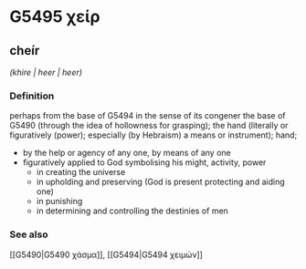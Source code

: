 # G5495 χείρ

## cheír

_(khire | heer | heer)_

### Definition

perhaps from the base of G5494 in the sense of its congener the base of G5490 (through the idea of hollowness for grasping); the hand (literally or figuratively (power); especially (by Hebraism) a means or instrument); hand; 

- by the help or agency of any one, by means of any one
- figuratively applied to God symbolising his might, activity, power
  - in creating the universe
  - in upholding and preserving (God is present protecting and aiding one)
  - in punishing
  - in determining and controlling the destinies of men

### See also

[[G5490|G5490 χάσμα]], [[G5494|G5494 χειμών]]

